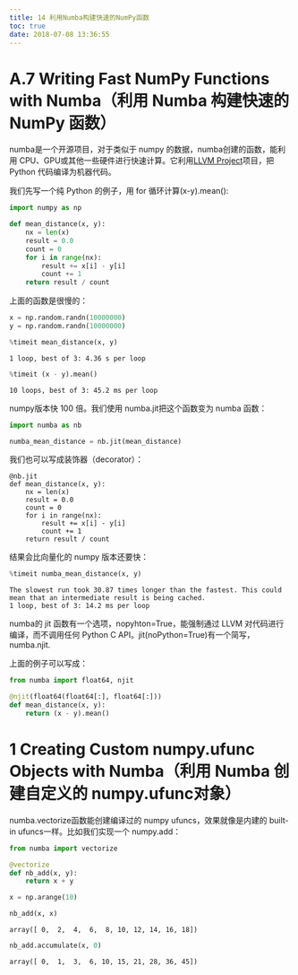```yaml
---
title: 14 利用Numba构建快速的NumPy函数
toc: true
date: 2018-07-08 13:36:55
---
```


# A.7 Writing Fast NumPy Functions with Numba（利用 Numba 构建快速的 NumPy 函数）

numba是一个开源项目，对于类似于 numpy 的数据，numba创建的函数，能利用 CPU、GPU或其他一些硬件进行快速计算。它利用[LLVM Project](http://llvm.org/)项目，把 Python 代码编译为机器代码。

我们先写一个纯 Python 的例子，用 for 循环计算(x-y).mean():


```Python
import numpy as np
```


```Python
def mean_distance(x, y):
    nx = len(x)
    result = 0.0
    count = 0
    for i in range(nx):
        result += x[i] - y[i]
        count += 1
    return result / count
```

上面的函数是很慢的：


```Python
x = np.random.randn(10000000)
y = np.random.randn(10000000)
```


```Python
%timeit mean_distance(x, y)
```

    1 loop, best of 3: 4.36 s per loop
    


```Python
%timeit (x - y).mean()
```

    10 loops, best of 3: 45.2 ms per loop
    

numpy版本快 100 倍。我们使用 numba.jit把这个函数变为 numba 函数：


```Python
import numba as nb
```


```Python
numba_mean_distance = nb.jit(mean_distance)
```

我们也可以写成装饰器（decorator）：

    @nb.jit
    def mean_distance(x, y):
        nx = len(x)
        result = 0.0
        count = 0
        for i in range(nx):
            result += x[i] - y[i]
            count += 1
        return result / count
        
结果会比向量化的 numpy 版本还要快：


```Python
%timeit numba_mean_distance(x, y)
```

    The slowest run took 30.87 times longer than the fastest. This could mean that an intermediate result is being cached.
    1 loop, best of 3: 14.2 ms per loop
    

numba的 jit 函数有一个选项，nopyhton=True，能强制通过 LLVM 对代码进行编译，而不调用任何 Python C API。jit(noPython=True)有一个简写，numba.njit.

上面的例子可以写成：


```Python
from numba import float64, njit

@njit(float64(float64[:], float64[:]))
def mean_distance(x, y):
    return (x - y).mean()
```

# 1 Creating Custom numpy.ufunc Objects with Numba（利用 Numba 创建自定义的 numpy.ufunc对象）

numba.vectorize函数能创建编译过的 numpy ufuncs，效果就像是内建的 built-in ufuncs一样。比如我们实现一个 numpy.add：


```Python
from numba import vectorize

@vectorize
def nb_add(x, y):
    return x + y
```


```Python
x = np.arange(10)
```


```Python
nb_add(x, x)
```




    array([ 0,  2,  4,  6,  8, 10, 12, 14, 16, 18])




```Python
nb_add.accumulate(x, 0)
```




    array([ 0,  1,  3,  6, 10, 15, 21, 28, 36, 45])






